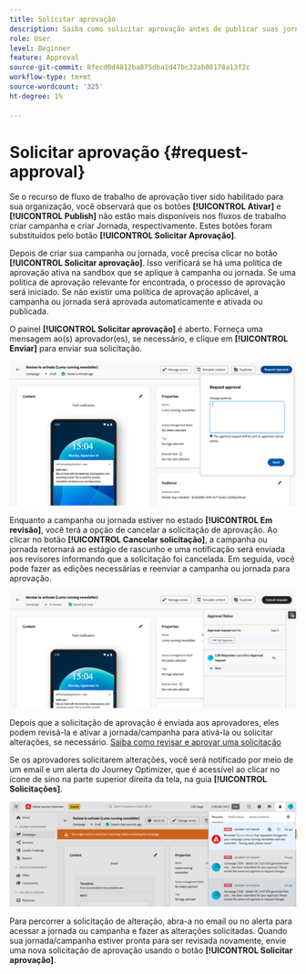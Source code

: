 ```yaml
---
title: Solicitar aprovação
description: Saiba como solicitar aprovação antes de publicar suas jornadas e campanhas.
role: User
level: Beginner
feature: Approval
source-git-commit: 8fecd0d4812ba875dba1d47bc32ab08178a13f2c
workflow-type: tm+mt
source-wordcount: '325'
ht-degree: 1%

---
```



# Solicitar aprovação {#request-approval}

Se o recurso de fluxo de trabalho de aprovação tiver sido habilitado para sua organização, você observará que os botões **[!UICONTROL Ativar]** e **[!UICONTROL Publish]** não estão mais disponíveis nos fluxos de trabalho criar campanha e criar Jornada, respectivamente. Estes botões foram substituídos pelo botão **[!UICONTROL Solicitar Aprovação]**.

Depois de criar sua campanha ou jornada, você precisa clicar no botão **[!UICONTROL Solicitar aprovação]**. Isso verificará se há uma política de aprovação ativa na sandbox que se aplique à campanha ou jornada. Se uma política de aprovação relevante for encontrada, o processo de aprovação será iniciado. Se não existir uma política de aprovação aplicável, a campanha ou jornada será aprovada automaticamente e ativada ou publicada.

O painel **[!UICONTROL Solicitar aprovação]** é aberto. Forneça uma mensagem ao(s) aprovador(es), se necessário, e clique em **[!UICONTROL Enviar]** para enviar sua solicitação.

![](assets/approval-request.png)

Enquanto a campanha ou jornada estiver no estado **[!UICONTROL Em revisão]**, você terá a opção de cancelar a solicitação de aprovação. Ao clicar no botão **[!UICONTROL Cancelar solicitação]**, a campanha ou jornada retornará ao estágio de rascunho e uma notificação será enviada aos revisores informando que a solicitação foi cancelada. Em seguida, você pode fazer as edições necessárias e reenviar a campanha ou jornada para aprovação.

![](assets/approval-cancel.png)

Depois que a solicitação de aprovação é enviada aos aprovadores, eles podem revisá-la e ativar a jornada/campanha para ativá-la ou solicitar alterações, se necessário. [Saiba como revisar e aprovar uma solicitação](review-approve-request.md)

Se os aprovadores solicitarem alterações, você será notificado por meio de um email e um alerta do Journey Optimizer, que é acessível ao clicar no ícone de sino na parte superior direita da tela, na guia **[!UICONTROL Solicitações]**.

![](assets/changes-requested.png)

Para percorrer a solicitação de alteração, abra-a no email ou no alerta para acessar a jornada ou campanha e fazer as alterações solicitadas. Quando sua jornada/campanha estiver pronta para ser revisada novamente, envie uma nova solicitação de aprovação usando o botão **[!UICONTROL Solicitar aprovação]**.
